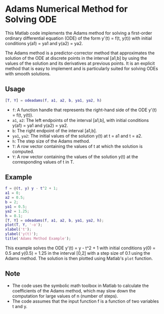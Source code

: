 # Adams Numerical Method for Solving ODE

This Matlab code implements the Adams method for solving a first-order ordinary differential equation (ODE) of the form y'(t) = f(t, y(t)) with initial conditions y(a1) = ya1 and y(a2) = ya2.

The Adams method is a predictor-corrector method that approximates the solution of the ODE at discrete points in the interval [a1,b] by using the values of the solution and its derivatives at previous points. It is an explicit method that is easy to implement and is particularly suited for solving ODEs with smooth solutions.

## Usage

```matlab
[T, Y] = odeadams(f, a1, a2, b, ya1, ya2, h)
```

- `f`: A function handle that represents the right-hand side of the ODE y'(t) = f(t, y(t)).
- `a1`, `a2`: The left endpoints of the interval [a1,b], with initial conditions y(a1) = ya1 and y(a2) = ya2.
- `b`: The right endpoint of the interval [a1,b].
- `ya1`, `ya2`: The initial values of the solution y(t) at t = a1 and t = a2.
- `h`: The step size of the Adams method.
- `T`: A row vector containing the values of t at which the solution is computed.
- `Y`: A row vector containing the values of the solution y(t) at the corresponding values of t in T.

## Example

```matlab
f = @(t, y) y - t^2 + 1;
a1 = 0;
a2 = 0.5;
b = 2;
ya1 = 0.5;
ya2 = 1.25;
h = 0.1;
[T, Y] = odeadams(f, a1, a2, b, ya1, ya2, h);
plot(T, Y, '-o');
xlabel('t');
ylabel('y(t)');
title('Adams Method Example');
```

This example solves the ODE y'(t) = y - t^2 + 1 with initial conditions y(0) = 0.5 and y(0.5) = 1.25 in the interval [0,2] with a step size of 0.1 using the Adams method. The solution is then plotted using Matlab's `plot` function.

## Note

- The code uses the symbolic math toolbox in Matlab to calculate the coefficients of the Adams method, which may slow down the computation for large values of n (number of steps).
- The code assumes that the input function f is a function of two variables t and y.